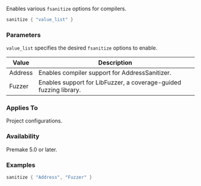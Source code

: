 Enables various `fsanitize` options for compilers.

```lua
sanitize { "value_list" }
```

### Parameters ###

`value_list` specifies the desired `fsanitize` options to enable.

| Value       | Description                                            |
|-------------|--------------------------------------------------------|
| Address     | Enables compiler support for AddressSanitizer. | Visual Studio support starts with 2022. |
| Fuzzer      | Enables support for LibFuzzer, a coverage-guided fuzzing library. | Visual Studio 2022+ only. |

### Applies To ###

Project configurations.

### Availability ###

Premake 5.0 or later.

### Examples ###

```lua
sanitize { "Address", "Fuzzer" }
```
